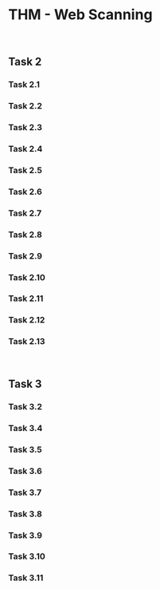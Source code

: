 # THM - Web Scanning

<br>

## Task 2

### Task 2.1

> 

### Task 2.2

> 

### Task 2.3

> 

### Task 2.4

> 

### Task 2.5

> 

### Task 2.6

> 

### Task 2.7

> 

### Task 2.8

> 

### Task 2.9

> 

### Task 2.10

> 

### Task 2.11

> 

### Task 2.12

> 

### Task 2.13

> 

<br>

## Task 3

### Task 3.2

> 

### Task 3.4

> 

### Task 3.5

> 

### Task 3.6

> 

### Task 3.7

> 

### Task 3.8

> 

### Task 3.9

> 

### Task 3.10

> 

### Task 3.11

> 

<br>

